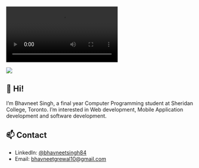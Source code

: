 
![Introduction](https://user-images.githubusercontent.com/92004749/150873516-aec14003-69b4-4bde-b55d-c199dad3c436.mp4)


[![](https://img.shields.io/badge/Social-LinkedIn-informational?style=flat&logo=linkedin&logoColor=white&color=4AB197)](https://www.linkedin.com/in/bhavneetsingh84/)

## 👋 Hi! 
I’m Bhavneet Singh, a final year Computer Programming student at Sheridan College, Toronto. I’m interested in Web development, Mobile Application development and software development.

## 📫 Contact
- LinkedIn: [@bhavneetsingh84](https://www.linkedin.com/in/bhavneetsingh84/)
- Email: bhavneetgrewal10@gmail.com
